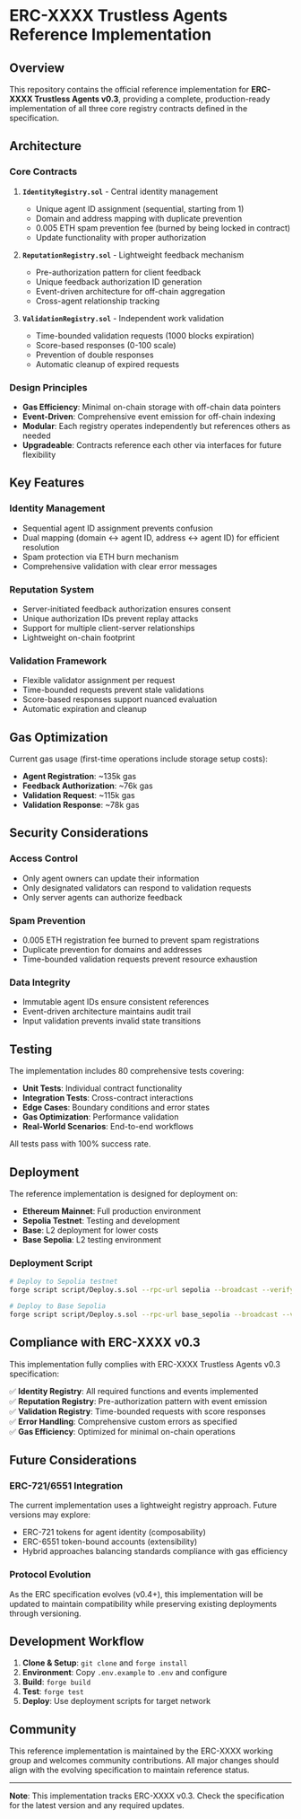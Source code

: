 # ERC-XXXX Trustless Agents Reference Implementation

## Overview

This repository contains the official reference implementation for **ERC-XXXX Trustless Agents v0.3**, providing a complete, production-ready implementation of all three core registry contracts defined in the specification.

## Architecture

### Core Contracts

1. **`IdentityRegistry.sol`** - Central identity management
   - Unique agent ID assignment (sequential, starting from 1)
   - Domain and address mapping with duplicate prevention
   - 0.005 ETH spam prevention fee (burned by being locked in contract)
   - Update functionality with proper authorization

2. **`ReputationRegistry.sol`** - Lightweight feedback mechanism
   - Pre-authorization pattern for client feedback
   - Unique feedback authorization ID generation
   - Event-driven architecture for off-chain aggregation
   - Cross-agent relationship tracking

3. **`ValidationRegistry.sol`** - Independent work validation
   - Time-bounded validation requests (1000 blocks expiration)
   - Score-based responses (0-100 scale)
   - Prevention of double responses
   - Automatic cleanup of expired requests

### Design Principles

- **Gas Efficiency**: Minimal on-chain storage with off-chain data pointers
- **Event-Driven**: Comprehensive event emission for off-chain indexing
- **Modular**: Each registry operates independently but references others as needed
- **Upgradeable**: Contracts reference each other via interfaces for future flexibility

## Key Features

### Identity Management
- Sequential agent ID assignment prevents confusion
- Dual mapping (domain ↔ agent ID, address ↔ agent ID) for efficient resolution
- Spam protection via ETH burn mechanism
- Comprehensive validation with clear error messages

### Reputation System
- Server-initiated feedback authorization ensures consent
- Unique authorization IDs prevent replay attacks
- Support for multiple client-server relationships
- Lightweight on-chain footprint

### Validation Framework
- Flexible validator assignment per request
- Time-bounded requests prevent stale validations
- Score-based responses support nuanced evaluation
- Automatic expiration and cleanup

## Gas Optimization

Current gas usage (first-time operations include storage setup costs):

- **Agent Registration**: ~135k gas
- **Feedback Authorization**: ~76k gas  
- **Validation Request**: ~115k gas
- **Validation Response**: ~78k gas

## Security Considerations

### Access Control
- Only agent owners can update their information
- Only designated validators can respond to validation requests
- Only server agents can authorize feedback

### Spam Prevention
- 0.005 ETH registration fee burned to prevent spam registrations
- Duplicate prevention for domains and addresses
- Time-bounded validation requests prevent resource exhaustion

### Data Integrity
- Immutable agent IDs ensure consistent references
- Event-driven architecture maintains audit trail
- Input validation prevents invalid state transitions

## Testing

The implementation includes 80 comprehensive tests covering:

- **Unit Tests**: Individual contract functionality
- **Integration Tests**: Cross-contract interactions
- **Edge Cases**: Boundary conditions and error states
- **Gas Optimization**: Performance validation
- **Real-World Scenarios**: End-to-end workflows

All tests pass with 100% success rate.

## Deployment

The reference implementation is designed for deployment on:

- **Ethereum Mainnet**: Full production environment
- **Sepolia Testnet**: Testing and development
- **Base**: L2 deployment for lower costs
- **Base Sepolia**: L2 testing environment

### Deployment Script

```bash
# Deploy to Sepolia testnet
forge script script/Deploy.s.sol --rpc-url sepolia --broadcast --verify

# Deploy to Base Sepolia
forge script script/Deploy.s.sol --rpc-url base_sepolia --broadcast --verify
```

## Compliance with ERC-XXXX v0.3

This implementation fully complies with ERC-XXXX Trustless Agents v0.3 specification:

✅ **Identity Registry**: All required functions and events implemented  
✅ **Reputation Registry**: Pre-authorization pattern with event emission  
✅ **Validation Registry**: Time-bounded requests with score responses  
✅ **Error Handling**: Comprehensive custom errors as specified  
✅ **Gas Efficiency**: Optimized for minimal on-chain operations  

## Future Considerations

### ERC-721/6551 Integration
The current implementation uses a lightweight registry approach. Future versions may explore:

- ERC-721 tokens for agent identity (composability)
- ERC-6551 token-bound accounts (extensibility)
- Hybrid approaches balancing standards compliance with gas efficiency

### Protocol Evolution
As the ERC specification evolves (v0.4+), this implementation will be updated to maintain compatibility while preserving existing deployments through versioning.

## Development Workflow

1. **Clone & Setup**: `git clone` and `forge install`
2. **Environment**: Copy `.env.example` to `.env` and configure
3. **Build**: `forge build`
4. **Test**: `forge test`
5. **Deploy**: Use deployment scripts for target network

## Community

This reference implementation is maintained by the ERC-XXXX working group and welcomes community contributions. All major changes should align with the evolving specification to maintain reference status.

---

**Note**: This implementation tracks ERC-XXXX v0.3. Check the specification for the latest version and any required updates. 
